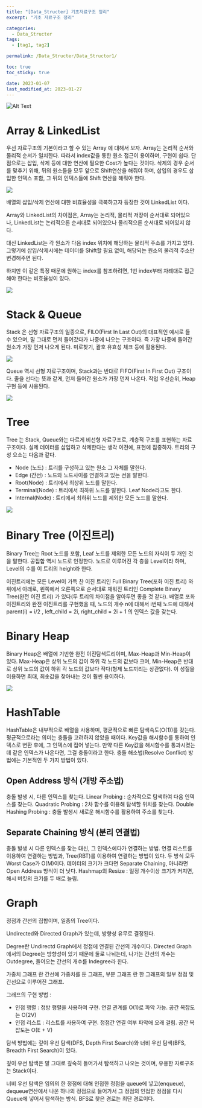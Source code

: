 ```yaml
---
title: "[Data_Structer] 기초자료구조 정리"
excerpt: "기초 자료구조 정리"

categories:
  - Data_Structer
tags:
  - [tag1, tag2]

permalink: /Data_Structer/Data_Structor1/

toc: true
toc_sticky: true

date: 2023-01-07
last_modified_at: 2023-01-27
---
```


![Alt Text](https://tenor.com/ko/view/prawin007kumar-gif-18351810.gif)

# Array & LinkedList
우선 자료구조의 기본이라고 할 수 있는 Array 에 대해서 보자. Array는 논리적 순서와 물리적 순서가 일치한다. 따라서 index값을 통한 원소 접근이 용이하며, 구현이 쉽다. 단점으로는 삽입, 삭제 등에 대한 연산에 필요한 Cost가 높다는 것이다. 삭제의 경우 순서를 맞추기 위해, 뒤의 원소들을 모두 앞으로 Shift연산을 해줘야 하며, 삽입의 경우도 삽입한 인덱스 포함, 그 뒤의 인덱스들에 Shift 연산을 해줘야 한다.

![](https://velog.velcdn.com/images/tlsgn8483/post/b1ba0c06-91c6-4d0d-aa05-9e2f2f8a3b82/image.png)

배열의 삽입/삭제 연산에 대한 비효율성을 극복하고자 등장한 것이 LinkedList 이다. 

 Array와 LinkedList의 차이점은, Array는 논리적, 물리적 저장이 순서대로 되어있으나, LinkedList는 논리적으론 순서대로 되어있으나 물리적으론 순서대로 되어있지 않다. 
 
 대신 LinkedList는 각 원소가 다음 index 위치에 해당하는 물리적 주소를 가지고 있다. 그렇기에 삽입/삭제시에는 데이터를 Shift할 필요 없이, 해당되는 원소의 물리적 주소만 변경해주면 된다. 
 
 하지만 이 같은 특징 때문에 원하는 index를 참조하려면, 1번 index부터 차례대로 접근해야 한다는 비효율성이 있다.

![](https://velog.velcdn.com/images/tlsgn8483/post/369547cd-364f-4e58-ae0e-351a91150f7d/image.png)

# Stack & Queue

 Stack 은 선형 자료구조의 일종으로, FILO(First In Last Out)의 대표적인 예시로 들 수 있으며, 말 그대로 먼저 들어갔다가 나중에 나오는 구조이다. 즉 가장 나중에 들어간 원소가 가장 먼저 나오게 된다. 미로찾기, 괄호 유효성 체크 등에 활용된다.

![](https://velog.velcdn.com/images/tlsgn8483/post/8abbfd3e-26b0-4a15-8e6d-718718a53d72/image.png)

Queue 역시 선형 자료구조이며, Stack과는 반대로 FIFO(First In First Out) 구조이다. 줄을 선다는 뜻과 같게, 먼저 들어간 원소가 가장 먼저 나온다. 작업 우선순위, Heap 구현 등에 사용된다.

![](https://velog.velcdn.com/images/tlsgn8483/post/cfeb0dff-04b1-4e53-b56c-bdf6f88e5e0f/image.png)

# Tree
Tree 는 Stack, Queue와는 다르게 비선형 자료구조로, 계층적 구조를 표현하는 자료구조이다. 실제 데이터를 삽입하고 삭제한다는 생각 이전에, 표현에 집중하자. 트리의 구성 요소는 다음과 같다.

- Node (노드) : 트리를 구성하고 있는 원소 그 자체를 말한다.
- Edge (간선) : 노드와 노드사이를 연결하고 있는 선을 말한다.
- Root(Node) : 트리에서 최상위 노드를 말한다.
- Terminal(Node) : 트리에서 최하위 노드를 말한다. Leaf Node라고도 한다.
- Internal(Node) : 트리에서 최하위 노드를 제외한 모든 노드를 말한다.

![](https://velog.velcdn.com/images/tlsgn8483/post/da5dff1e-6f29-4a48-b8ef-340574743e27/image.png)

# Binary Tree (이진트리)
Binary Tree는 Root 노드를 포함, Leaf 노드를 제외한 모든 노드의 자식이 두 개인 것을 말한다. 공집합 역시 노드로 인정한다. 노드로 이루어진 각 층을 Level이라 하며, Level의 수를 이 트리의 height라 한다.

이진트리에는 모든 Level이 가득 찬 이진 트리인 Full Binary Tree(포화 이진 트리) 와 위에서 아래로, 왼쪽에서 오른쪽으로 순서대로 채워진 트리인 Complete Binary Tree(완전 이진 트리) 가 있다(두 트리의 차이점을 알아두면 좋을 것 같다). 배열로 포화 이진트리와 완전 이진트리를 구현했을 때, 노드의 개수 n에 대해서 i번째 노드에 대해서 parent(i) = i/2 , left_child = 2i, right_child = 2i + 1 의 인덱스 값을 갖는다.

# Binary Heap
Binary Heap은 배열에 기반한 완전 이진탐색트리이며, Max-Heap과 Min-Heap이 있다. Max-Heap은 상위 노드의 값이 하위 각 노드의 값보다 크며, Min-Heap은 반대로 상위 노드의 값이 하위 각 노드의 값보다 작다(형제 노드끼리는 상관없다). 이 성질을 이용하면 최대, 최솟값을 찾아내는 것이 훨씬 용이하다.

![](https://velog.velcdn.com/images/tlsgn8483/post/89ae192c-c3ec-4d7b-8e24-2e411d14dc34/image.png)

# HashTable
HashTable은 내부적으로 배열을 사용하며, 평균적으로 빠른 탐색속도(O(1))를 갖는다. 평균적으로라는 의미는 충돌을 고려하지 않았을 때이다. Key값을 해시함수를 통하여 인덱스로 변환 후에, 그 인덱스에 집어 넣는다. 만약 다른 Key값을 해시함수를 통과시켰는데 같은 인덱스가 나온다면, 그걸 충돌이라고 한다.
충돌 해소법(Resolve Conflict) 방법에는 기본적인 두 가지 방법이 있다.

## Open Address 방식 (개방 주소법)
충돌 발생 시, 다른 인덱스를 찾는다.
Linear Probing : 순차적으로 탐색하여 다음 인덱스를 찾는다.
Quadratic Probing : 2차 함수를 이용해 탐색할 위치를 찾는다.
Double Hashing Probing : 충돌 발생시 새로운 해시함수를 활용하여 주소를 찾는다.
## Separate Chaining 방식 (분리 연결법)
충돌 발생 시 다른 인덱스를 찾는 대신, 그 인덱스에다가 연결하는 방법.
연결 리스트를 이용하여 연결하는 방법과, Tree(RBT)를 이용하여 연결하는 방법이 있다. 두 방식 모두 Worst Case가 O(M)이다. 데이터의 크기가 크다면 Separate Chaining, 아니라면 Open Address 방식이 더 낫다.
Hashmap의 Resize : 일정 개수이상 크기가 커지면, 해시 버킷의 크기를 두 배로 늘림.

# Graph
정점과 간선의 집합이며, 일종의 Tree이다.

Undirected와 Directed Graph가 있는데, 방향성 유무로 결정된다.

Degree란 Undirectd Graph에서 정점에 연결된 간선의 개수이다. Directed Graph에서의 Degree는 방향성이 있기 때문에 둘로 나뉘는데, 나가는 간선의 개수는 Outdegree, 들어오는 간선의 개수를 Indegree라 한다.

가중치 그래프 란 간선에 가중치를 둔 그래프, 부분 그래프 란 한 그래프의 일부 정점 및 간선으로 이루어진 그래프.

그래프의 구현 방법 :

- 인접 행렬 : 정방 행렬을 사용하여 구현. 연결 관계를 O(1)로 파악 가능. 공간 복잡도는 O(2V)
- 인접 리스트 : 리스트를 사용하여 구현. 정점간 연결 여부 파악애 오래 걸림. 공간 복잡도는 O(E + V)

탐색 방법에는 깊이 우선 탐색(DFS, Depth First Search)와 너비 우선 탐색(BFS, Breadth First Search)이 있다.

깊이 우선 탐색은 말 그대로 깊숙히 들어가서 탐색하고 나오는 것이며, 유용한 자료구조는 Stack이다.

너비 우선 탐색은 임의의 한 정점에 대해 인접한 정점을 queue에 넣고(enqueue), dequeue연산에서 나온 하나의 정점으로 들어가서 그 정점의 인접한 정점을 다시 Queue에 넣어서 탐색하는 방식. BFS로 찾은 경로는 최단 경로이다.

